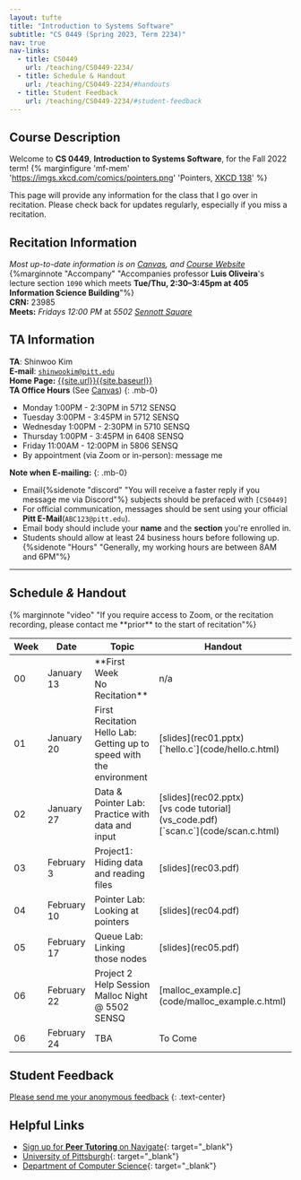 ```yaml
---
layout: tufte
title: "Introduction to Systems Software"
subtitle: "CS 0449 (Spring 2023, Term 2234)"
nav: true
nav-links:
  - title: CS0449
    url: /teaching/CS0449-2234/
  - title: Schedule & Handout
    url: /teaching/CS0449-2234/#handouts
  - title: Student Feedback
    url: /teaching/CS0449-2234/#student-feedback
---
```


## Course Description

Welcome to **CS 0449**, **Introduction to Systems Software**, for the Fall 2022 term!
{% marginfigure 'mf-mem' 'https://imgs.xkcd.com/comics/pointers.png' 'Pointers, [XKCD 138](https://xkcd.com/138/)' %}

This page will provide any information for the class that I go over in recitation. Please check back for updates regularly, especially if you miss a recitation.

## Recitation Information

_Most up-to-date information is on [Canvas](https://canvas.pitt.edu), and [Course Website](https://cs0449.gitlab.io/sp2023/)_ {%marginnote "Accompany" "Accompanies professor **Luis Oliveira**'s lecture section `1090` which meets **Tue/Thu, 2:30–3:45pm at 405 Information Science Building**"%}  
**CRN:** 23985  
**Meets:** _Fridays 12:00 PM_ at _5502 [Sennott Square](https://map.concept3d.com/?id=1315#!m/376171)_

## TA Information

**TA**: Shinwoo Kim  
**E-mail**: [`shinwookim@pitt.edu`](mailto:shiwookim@pitt.edu)  
**Home Page:** [{{site.url}}{{site.baseurl}}]({{site.url}}{{site.baseurl}}/)  
**TA Office Hours** (See [Canvas](https://canvas.pitt.edu/))
{: .mb-0}

- Monday 1:00PM - 2:30PM in 5712 SENSQ
- Tuesday 3:00PM - 3:45PM in 5712 SENSQ
- Wednesday 1:00PM - 2:30PM in 5710 SENSQ
- Thursday 1:00PM - 3:45PM in 6408 SENSQ
- Friday 11:00AM - 12:00PM in 5806 SENSQ
- By appointment (via Zoom or in-person): message me

**Note when E-mailing:**
{: .mb-0}

- Email{%sidenote "discord" "You will receive a faster reply if you message me via Discord"%} subjects should be prefaced with `[CS0449]`
- For official communication, messages should be sent using your official **Pitt E-Mail**(`ABC123@pitt.edu`).
- Email body should include your **name** and the **section** you're enrolled in.
- Students should allow at least 24 business hours before following up.{%sidenote "Hours" "Generally, my working hours are between 8AM and 6PM"%}

---

<h2 id="handouts">Schedule <em>&</em> Handout</h2> {% marginnote "video" "If you require access to Zoom, or the recitation recording, please contact me **prior** to the start of recitation"%}

<div class="table-responsive">
<table class=" table-hover">
  <thead>
    <tr>
      <th scope="col">Week</th>
      <th scope="col">Date</th>
      <th scope="col">Topic</th>
      <th scope="col">Handout</th>
    </tr>
  </thead>
  <tbody>
    <tr>
      <td scope="row" class="text-center">00</td>
      <td class="text-center">January 13</td>
      <td>**First Week <br>No Recitation**</td>
      <td class="text-center">n/a</td>
    </tr>
    <tr>
      <td scope="row" class="text-center">01</td>
      <td class="text-center">January 20</td>
      <td>First Recitation <br>Hello Lab: Getting up to speed with the environment</td>
      <td class="text-center">[slides](rec01.pptx) <br> [`hello.c`](code/hello.c.html)</td>
    </tr>
    <tr>
      <td scope="row" class="text-center">02</td>
      <td class="text-center">January 27</td>
      <td>Data & Pointer Lab: Practice with data and input</td>
      <td class="text-center">[slides](rec02.pptx) <br> [vs code tutorial](vs_code.pdf) <br> [`scan.c`](code/scan.c.html)</td>
    </tr>
    <tr>
      <td scope="row" class="text-center">03</td>
      <td class="text-center">February 3 </td>
      <td>Project1: Hiding data and reading files</td>
      <td class="text-center">[slides](rec03.pdf)</td>
    </tr>
    <tr>
      <td scope="row" class="text-center">04</td>
      <td class="text-center">February 10</td>
      <td>Pointer Lab: Looking at pointers</td>
      <td class="text-center">[slides](rec04.pdf)</td>
    </tr>
    <tr>
      <td scope="row" class="text-center">05</td>
      <td class="text-center">February 17</td>
      <td>Queue Lab: Linking those nodes</td>
      <td class="text-center">[slides](rec05.pdf)</td>
    </tr>
    <tr>
      <td scope="row" class="text-center">06</td>
      <td class="text-center">February 22</td>
      <td>Project 2 Help Session<br>Malloc Night @ 5502 SENSQ</td>
      <td class="text-center">[malloc_example.c](code/malloc_example.c.html)</td>
    </tr>
    <tr>
      <td scope="row" class="text-center">06</td>
      <td class="text-center">February 24</td>
      <td>TBA</td>
      <td class="text-center">To Come</td>
    </tr>
    <!--
    <tr>
      <td scope="row" class="text-center">07</td>
      <td class="text-center">March 3</td>
      <td>TBA</td>
      <td class="text-center">-</td>
    </tr> 
    <tr>
      <td scope="row" class="text-center">08</td>
      <td class="text-center">March 10</td>
      <td>**Spring Break <br> No Recitation**</td>
      <td class="text-center">-</td>
    </tr>
    <tr>
      <td scope="row" class="text-center">09</td>
      <td class="text-center">March 17</td>
      <td>TBA</td>
      <td class="text-center">-</td>
    </tr>
    <tr>
      <td scope="row" class="text-center">10</td>
      <td class="text-center">March 24</td>
      <td>TBA</td>
      <td class="text-center">-</td>
    </tr>
    <tr>
      <td scope="row" class="text-center">11</td>
      <td class="text-center">March 31</td>
      <td>TBA</td>
      <td class="text-center">-</td>
    </tr>
    <tr>
      <td scope="row" class="text-center">12</td>
      <td class="text-center">April 7</td>
      <td>TBA</td>
      <td class="text-center">-</td>
    </tr>
    <tr>
      <td scope="row" class="text-center">13</td>
      <td class="text-center">April 14</td>
      <td>TBA</td>
      <td class="text-center">-</td>
    </tr>
    <tr>
      <td scope="row" class="text-center">14</td>
      <td class="text-center">April 21</td>
      <td>Final Recitation <br> TBA</td>
      <td class="text-center">-</td>
    </tr>
    <tr>
      <td scope="row" class="text-center">14</td>
      <td class="text-center">April 28</td>
      <td>**Finals Week <br> No Recitation**</td>
      <td class="text-center">-</td>
    </tr>
    -->
  </tbody>
</table>
</div>





## Student Feedback

[Please send me your anonymous feedback](https://pitt.co1.qualtrics.com/jfe/form/SV_dd9suL0AkJctj2S)
{: .text-center}

## Helpful Links

- [Sign up for **Peer Tutoring** on Navigate](https://pitt.guide.eab.com/){: target="\_blank"}
- [University of Pittsburgh](https://pitt.edu){: target="\_blank"}
- [Department of Computer Science](https://cs.pitt.edu){: target="\_blank"}
 
<span class="endmark"></span>









